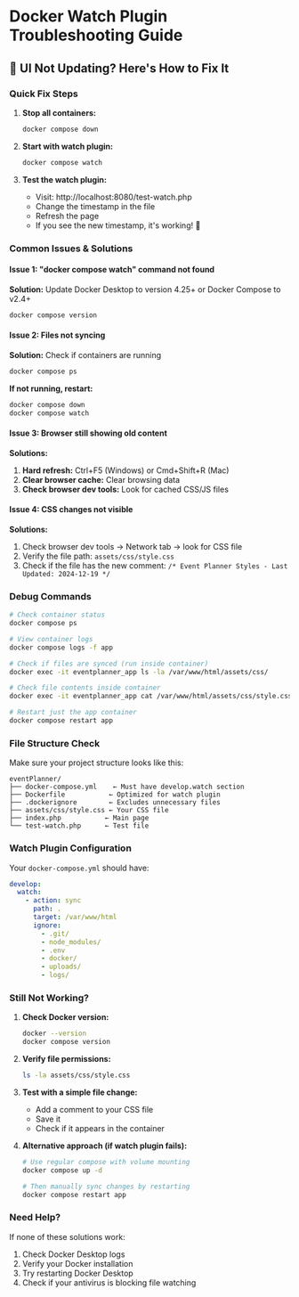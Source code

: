 # Docker Watch Plugin Troubleshooting Guide

## 🚨 UI Not Updating? Here's How to Fix It

### Quick Fix Steps

1. **Stop all containers:**

   ```bash
   docker compose down
   ```

2. **Start with watch plugin:**

   ```bash
   docker compose watch
   ```

3. **Test the watch plugin:**
   - Visit: http://localhost:8080/test-watch.php
   - Change the timestamp in the file
   - Refresh the page
   - If you see the new timestamp, it's working! 🎉

### Common Issues & Solutions

#### Issue 1: "docker compose watch" command not found

**Solution:** Update Docker Desktop to version 4.25+ or Docker Compose to v2.4+

```bash
docker compose version
```

#### Issue 2: Files not syncing

**Solution:** Check if containers are running

```bash
docker compose ps
```

**If not running, restart:**

```bash
docker compose down
docker compose watch
```

#### Issue 3: Browser still showing old content

**Solutions:**

1. **Hard refresh:** Ctrl+F5 (Windows) or Cmd+Shift+R (Mac)
2. **Clear browser cache:** Clear browsing data
3. **Check browser dev tools:** Look for cached CSS/JS files

#### Issue 4: CSS changes not visible

**Solutions:**

1. Check browser dev tools → Network tab → look for CSS file
2. Verify the file path: `assets/css/style.css`
3. Check if the file has the new comment: `/* Event Planner Styles - Last Updated: 2024-12-19 */`

### Debug Commands

```bash
# Check container status
docker compose ps

# View container logs
docker compose logs -f app

# Check if files are synced (run inside container)
docker exec -it eventplanner_app ls -la /var/www/html/assets/css/

# Check file contents inside container
docker exec -it eventplanner_app cat /var/www/html/assets/css/style.css

# Restart just the app container
docker compose restart app
```

### File Structure Check

Make sure your project structure looks like this:

```
eventPlanner/
├── docker-compose.yml    ← Must have develop.watch section
├── Dockerfile           ← Optimized for watch plugin
├── .dockerignore        ← Excludes unnecessary files
├── assets/css/style.css ← Your CSS file
├── index.php           ← Main page
└── test-watch.php      ← Test file
```

### Watch Plugin Configuration

Your `docker-compose.yml` should have:

```yaml
develop:
  watch:
    - action: sync
      path: .
      target: /var/www/html
      ignore:
        - .git/
        - node_modules/
        - .env
        - docker/
        - uploads/
        - logs/
```

### Still Not Working?

1. **Check Docker version:**

   ```bash
   docker --version
   docker compose version
   ```

2. **Verify file permissions:**

   ```bash
   ls -la assets/css/style.css
   ```

3. **Test with a simple file change:**

   - Add a comment to your CSS file
   - Save it
   - Check if it appears in the container

4. **Alternative approach (if watch plugin fails):**

   ```bash
   # Use regular compose with volume mounting
   docker compose up -d

   # Then manually sync changes by restarting
   docker compose restart app
   ```

### Need Help?

If none of these solutions work:

1. Check Docker Desktop logs
2. Verify your Docker installation
3. Try restarting Docker Desktop
4. Check if your antivirus is blocking file watching
